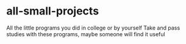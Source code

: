 # all-small-projects
All the little programs you did in college or by yourself
Take and pass studies with these programs, maybe someone will find it useful
